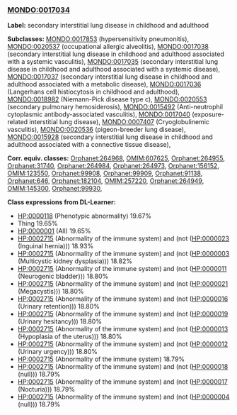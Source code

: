 
### [MONDO:0017034](http://purl.obolibrary.org/obo/MONDO_0017034)
**Label:** secondary interstitial lung disease in childhood and adulthood

**Subclasses:** [MONDO:0017853](http://purl.obolibrary.org/obo/MONDO_0017853) (hypersensitivity pneumonitis), [MONDO:0020537](http://purl.obolibrary.org/obo/MONDO_0020537) (occupational allergic alveolitis), [MONDO:0017038](http://purl.obolibrary.org/obo/MONDO_0017038) (secondary interstitial lung disease in childhood and adulthood associated with a systemic vasculitis), [MONDO:0017035](http://purl.obolibrary.org/obo/MONDO_0017035) (secondary interstitial lung disease in childhood and adulthood associated with a systemic disease), [MONDO:0017037](http://purl.obolibrary.org/obo/MONDO_0017037) (secondary interstitial lung disease in childhood and adulthood associated with a metabolic disease), [MONDO:0017036](http://purl.obolibrary.org/obo/MONDO_0017036) (Langerhans cell histiocytosis in childhood and adulthood), [MONDO:0018982](http://purl.obolibrary.org/obo/MONDO_0018982) (Niemann-Pick disease type c), [MONDO:0020553](http://purl.obolibrary.org/obo/MONDO_0020553) (secondary pulmonary hemosiderosis), [MONDO:0015492](http://purl.obolibrary.org/obo/MONDO_0015492) (Anti-neutrophil cytoplasmic antibody-associated vasculitis), [MONDO:0017040](http://purl.obolibrary.org/obo/MONDO_0017040) (exposure-related interstitial lung disease), [MONDO:0007407](http://purl.obolibrary.org/obo/MONDO_0007407) (Cryoglobulinemic vasculitis), [MONDO:0020536](http://purl.obolibrary.org/obo/MONDO_0020536) (pigeon-breeder lung disease), [MONDO:0015928](http://purl.obolibrary.org/obo/MONDO_0015928) (secondary interstitial lung disease in childhood and adulthood associated with a connective tissue disease), 

**Corr. equiv. classes:** [Orphanet:264968](http://www.orpha.net/ORDO/Orphanet_264968), [OMIM:607625](http://purl.obolibrary.org/obo/OMIM_607625), [Orphanet:264955](http://www.orpha.net/ORDO/Orphanet_264955), [Orphanet:31740](http://www.orpha.net/ORDO/Orphanet_31740), [Orphanet:264984](http://www.orpha.net/ORDO/Orphanet_264984), [Orphanet:264973](http://www.orpha.net/ORDO/Orphanet_264973), [Orphanet:156152](http://www.orpha.net/ORDO/Orphanet_156152), [OMIM:123550](http://purl.obolibrary.org/obo/OMIM_123550), [Orphanet:99908](http://www.orpha.net/ORDO/Orphanet_99908), [Orphanet:99909](http://www.orpha.net/ORDO/Orphanet_99909), [Orphanet:91138](http://www.orpha.net/ORDO/Orphanet_91138), [Orphanet:646](http://www.orpha.net/ORDO/Orphanet_646), [Orphanet:182104](http://www.orpha.net/ORDO/Orphanet_182104), [OMIM:257220](http://purl.obolibrary.org/obo/OMIM_257220), [Orphanet:264949](http://www.orpha.net/ORDO/Orphanet_264949), [OMIM:145300](http://purl.obolibrary.org/obo/OMIM_145300), [Orphanet:99930](http://www.orpha.net/ORDO/Orphanet_99930), 

**Class expressions from DL-Learner:**

- [HP:0000118](http://purl.obolibrary.org/obo/HP_0000118) (Phenotypic abnormality) 19.67%
- Thing 19.65%
- [HP:0000001](http://purl.obolibrary.org/obo/HP_0000001) (All) 19.65%
- [HP:0002715](http://purl.obolibrary.org/obo/HP_0002715) (Abnormality of the immune system) and (not ([HP:0000023](http://purl.obolibrary.org/obo/HP_0000023) (Inguinal hernia))) 18.93%
- [HP:0002715](http://purl.obolibrary.org/obo/HP_0002715) (Abnormality of the immune system) and (not ([HP:0000003](http://purl.obolibrary.org/obo/HP_0000003) (Multicystic kidney dysplasia))) 18.82%
- [HP:0002715](http://purl.obolibrary.org/obo/HP_0002715) (Abnormality of the immune system) and (not ([HP:0000011](http://purl.obolibrary.org/obo/HP_0000011) (Neurogenic bladder))) 18.80%
- [HP:0002715](http://purl.obolibrary.org/obo/HP_0002715) (Abnormality of the immune system) and (not ([HP:0000021](http://purl.obolibrary.org/obo/HP_0000021) (Megacystis))) 18.80%
- [HP:0002715](http://purl.obolibrary.org/obo/HP_0002715) (Abnormality of the immune system) and (not ([HP:0000016](http://purl.obolibrary.org/obo/HP_0000016) (Urinary retention))) 18.80%
- [HP:0002715](http://purl.obolibrary.org/obo/HP_0002715) (Abnormality of the immune system) and (not ([HP:0000019](http://purl.obolibrary.org/obo/HP_0000019) (Urinary hesitancy))) 18.80%
- [HP:0002715](http://purl.obolibrary.org/obo/HP_0002715) (Abnormality of the immune system) and (not ([HP:0000013](http://purl.obolibrary.org/obo/HP_0000013) (Hypoplasia of the uterus))) 18.80%
- [HP:0002715](http://purl.obolibrary.org/obo/HP_0002715) (Abnormality of the immune system) and (not ([HP:0000012](http://purl.obolibrary.org/obo/HP_0000012) (Urinary urgency))) 18.80%
- [HP:0002715](http://purl.obolibrary.org/obo/HP_0002715) (Abnormality of the immune system) 18.79%
- [HP:0002715](http://purl.obolibrary.org/obo/HP_0002715) (Abnormality of the immune system) and (not ([HP:0000018](http://purl.obolibrary.org/obo/HP_0000018) (null))) 18.79%
- [HP:0002715](http://purl.obolibrary.org/obo/HP_0002715) (Abnormality of the immune system) and (not ([HP:0000017](http://purl.obolibrary.org/obo/HP_0000017) (Nocturia))) 18.79%
- [HP:0002715](http://purl.obolibrary.org/obo/HP_0002715) (Abnormality of the immune system) and (not ([HP:0000004](http://purl.obolibrary.org/obo/HP_0000004) (null))) 18.79%


